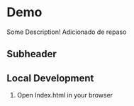 # Demo
Some Description!
Adicionado de repaso
## Subheader


## Local Development

1. Open Index.html in your browser
